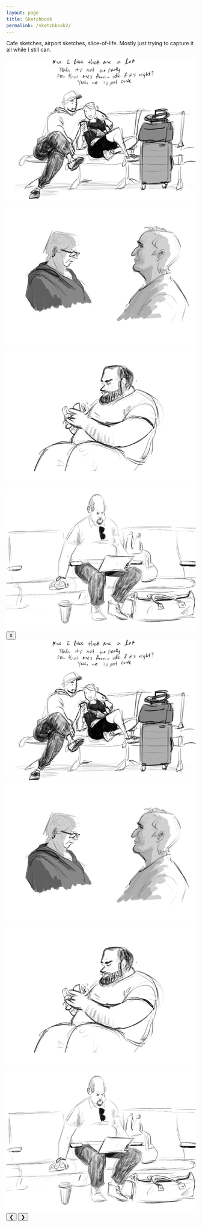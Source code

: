 ```yaml
---
layout: page
title: Sketchbook
permalink: /sketchbook2/
---
```


Cafe sketches, airport sketches, slice-of-life. Mostly just trying to capture it all while I still can.

<div class="slideshow" id="sketchbook">
<!-- Thumbnail Gallery -->
<div class="thumbnail-gallery">
  <div class="thumbnail" data-index="0">
    <img src="../images/sketchbook/DTW_→_SNA_→_DTW_Sept_2024-2.PNG" alt="DTW SNA 1">
  </div>
  <div class="thumbnail" data-index="1">
    <img src="../images/sketchbook/DTW_→_SNA_→_DTW_Sept_2024-3.PNG" alt="DTW SNA 2">
  </div>
  <div class="thumbnail" data-index="2">
    <img src="../images/sketchbook/DTW_→_SNA_→_DTW_Sept_2024-4.PNG" alt="DTW SNA 3">
  </div>
  <div class="thumbnail" data-index="3">
    <img src="../images/sketchbook/DTW_→_SNA_→_DTW_Sept_2024-5.PNG" alt="DTW SNA 4">
  </div>
</div>

<!-- Full-size Image Viewer (initially hidden) -->
<div class="full-size-gallery flex justify-center items-center h-screen">
  <button class="close-gallery">X</button>
  <div class="image-container">
    <img class="full-image object-contain max-w-full max-h-full" src="../images/sketchbook/DTW_→_SNA_→_DTW_Sept_2024-2.PNG" alt="DTW SNA 1">
    <img class="full-image object-contain max-w-full max-h-full" src="../images/sketchbook/DTW_→_SNA_→_DTW_Sept_2024-3.PNG" alt="DTW SNA 2">
    <img class="full-image object-contain max-w-full max-h-full" src="../images/sketchbook/DTW_→_SNA_→_DTW_Sept_2024-4.PNG" alt="DTW SNA 3">
    <img class="full-image object-contain max-w-full max-h-full" src="../images/sketchbook/DTW_→_SNA_→_DTW_Sept_2024-5.PNG" alt="DTW SNA 4">
  </div>
  <button class="prev-image">&#10094;</button>
  <button class="next-image">&#10095;</button>
</div>
</div>


<script src="https://code.jquery.com/jquery-3.6.0.min.js"></script>
<script src="../gallery.js"></script>
